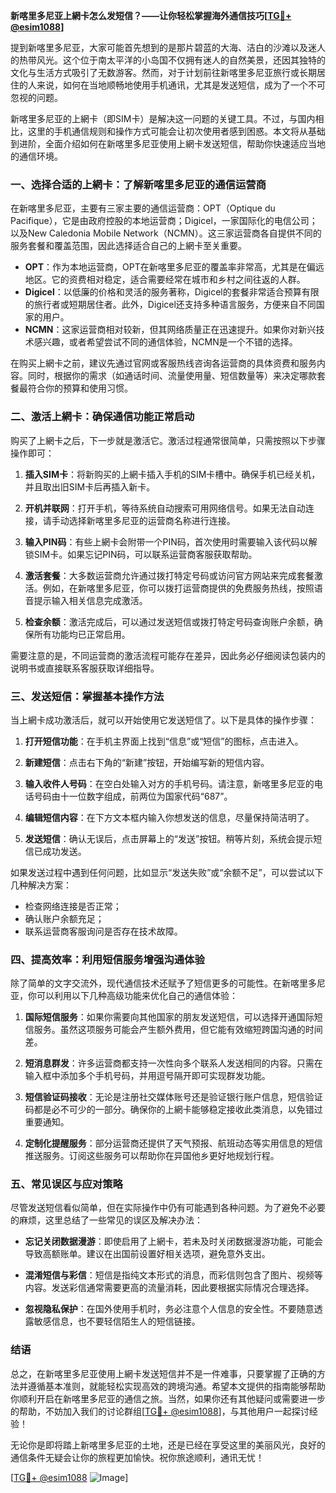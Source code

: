 **新喀里多尼亚上網卡怎么发短信？——让你轻松掌握海外通信技巧[[TG💪+ @esim1088](https://t.me/s/esim1088)]**

提到新喀里多尼亚，大家可能首先想到的是那片碧蓝的大海、洁白的沙滩以及迷人的热带风光。这个位于南太平洋的小岛国不仅拥有迷人的自然美景，还因其独特的文化与生活方式吸引了无数游客。然而，对于计划前往新喀里多尼亚旅行或长期居住的人来说，如何在当地顺畅地使用手机通讯，尤其是发送短信，成为了一个不可忽视的问题。

新喀里多尼亚的上網卡（即SIM卡）是解决这一问题的关键工具。不过，与国内相比，这里的手机通信规则和操作方式可能会让初次使用者感到困惑。本文将从基础到进阶，全面介绍如何在新喀里多尼亚使用上網卡发送短信，帮助你快速适应当地的通信环境。

### **一、选择合适的上網卡：了解新喀里多尼亚的通信运营商**

在新喀里多尼亚，主要有三家主要的通信运营商：OPT（Optique du Pacifique），它是由政府控股的本地运营商；Digicel，一家国际化的电信公司；以及New Caledonia Mobile Network（NCMN）。这三家运营商各自提供不同的服务套餐和覆盖范围，因此选择适合自己的上網卡至关重要。

- **OPT**：作为本地运营商，OPT在新喀里多尼亚的覆盖率非常高，尤其是在偏远地区。它的资费相对稳定，适合需要经常在城市和乡村之间往返的人群。
- **Digicel**：以低廉的价格和灵活的服务著称，Digicel的套餐非常适合预算有限的旅行者或短期居住者。此外，Digicel还支持多种语言服务，方便来自不同国家的用户。
- **NCMN**：这家运营商相对较新，但其网络质量正在迅速提升。如果你对新兴技术感兴趣，或者希望尝试不同的通信体验，NCMN是一个不错的选择。

在购买上網卡之前，建议先通过官网或客服热线咨询各运营商的具体资费和服务内容。同时，根据你的需求（如通话时间、流量使用量、短信数量等）来决定哪款套餐最符合你的预算和使用习惯。

### **二、激活上網卡：确保通信功能正常启动**

购买了上網卡之后，下一步就是激活它。激活过程通常很简单，只需按照以下步骤操作即可：

1. **插入SIM卡**：将新购买的上網卡插入手机的SIM卡槽中。确保手机已经关机，并且取出旧SIM卡后再插入新卡。
   
2. **开机并联网**：打开手机，等待系统自动搜索可用网络信号。如果无法自动连接，请手动选择新喀里多尼亚的运营商名称进行连接。

3. **输入PIN码**：有些上網卡会附带一个PIN码，首次使用时需要输入该代码以解锁SIM卡。如果忘记PIN码，可以联系运营商客服获取帮助。

4. **激活套餐**：大多数运营商允许通过拨打特定号码或访问官方网站来完成套餐激活。例如，在新喀里多尼亚，你可以拨打运营商提供的免费服务热线，按照语音提示输入相关信息完成激活。

5. **检查余额**：激活完成后，可以通过发送短信或拨打特定号码查询账户余额，确保所有功能均已正常启用。

需要注意的是，不同运营商的激活流程可能存在差异，因此务必仔细阅读包装内的说明书或直接联系客服获取详细指导。

### **三、发送短信：掌握基本操作方法**

当上網卡成功激活后，就可以开始使用它发送短信了。以下是具体的操作步骤：

1. **打开短信功能**：在手机主界面上找到“信息”或“短信”的图标，点击进入。

2. **新建短信**：点击右下角的“新建”按钮，开始编写新的短信内容。

3. **输入收件人号码**：在空白处输入对方的手机号码。请注意，新喀里多尼亚的电话号码由十一位数字组成，前两位为国家代码“687”。

4. **编辑短信内容**：在下方文本框内输入你想发送的信息，尽量保持简洁明了。

5. **发送短信**：确认无误后，点击屏幕上的“发送”按钮。稍等片刻，系统会提示短信已成功发送。

如果发送过程中遇到任何问题，比如显示“发送失败”或“余额不足”，可以尝试以下几种解决方案：

- 检查网络连接是否正常；
- 确认账户余额充足；
- 联系运营商客服询问是否存在技术故障。

### **四、提高效率：利用短信服务增强沟通体验**

除了简单的文字交流外，现代通信技术还赋予了短信更多的可能性。在新喀里多尼亚，你可以利用以下几种高级功能来优化自己的通信体验：

1. **国际短信服务**：如果你需要向其他国家的朋友发送短信，可以选择开通国际短信服务。虽然这项服务可能会产生额外费用，但它能有效缩短跨国沟通的时间差。

2. **短消息群发**：许多运营商都支持一次性向多个联系人发送相同的内容。只需在输入框中添加多个手机号码，并用逗号隔开即可实现群发功能。

3. **短信验证码接收**：无论是注册社交媒体账号还是验证银行账户信息，短信验证码都是必不可少的一部分。确保你的上網卡能够稳定接收此类消息，以免错过重要通知。

4. **定制化提醒服务**：部分运营商还提供了天气预报、航班动态等实用信息的短信推送服务。订阅这些服务可以帮助你在异国他乡更好地规划行程。

### **五、常见误区与应对策略**

尽管发送短信看似简单，但在实际操作中仍有可能遇到各种问题。为了避免不必要的麻烦，这里总结了一些常见的误区及解决办法：

- **忘记关闭数据漫游**：即使启用了上網卡，若未及时关闭数据漫游功能，可能会导致高额账单。建议在出国前设置好相关选项，避免意外支出。
  
- **混淆短信与彩信**：短信是指纯文本形式的消息，而彩信则包含了图片、视频等内容。发送彩信通常需要更高的流量消耗，因此要根据实际情况合理选择。

- **忽视隐私保护**：在国外使用手机时，务必注意个人信息的安全性。不要随意透露敏感信息，也不要轻信陌生人的短信链接。

### **结语**

总之，在新喀里多尼亚使用上網卡发送短信并不是一件难事，只要掌握了正确的方法并遵循基本准则，就能轻松实现高效的跨境沟通。希望本文提供的指南能够帮助你顺利开启在新喀里多尼亚的通信之旅。当然，如果你还有其他疑问或需要进一步的帮助，不妨加入我们的讨论群组[[TG💪+ @esim1088](https://t.me/s/esim1088)]，与其他用户一起探讨经验！

无论你是即将踏上新喀里多尼亚的土地，还是已经在享受这里的美丽风光，良好的通信条件无疑会让你的旅程更加愉快。祝你旅途顺利，通讯无忧！

[[TG💪+ @esim1088](https://t.me/s/esim1088) ![Image](https://i.postimg.cc/4NQfJmqS/Snipaste-2025-05-13-00-14-12.png)]
